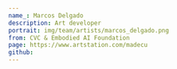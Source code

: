 ```yaml
---
name_: Marcos Delgado
description: Art developer
portrait: img/team/artists/marcos_delgado.png
from: CVC & Embodied AI Foundation
page: https://www.artstation.com/madecu
github:
---
```

